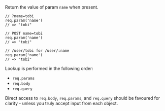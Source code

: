 Return the value of param `name` when present.

```
// ?name=tobi
req.param('name')
// => "tobi"

// POST name=tobi
req.param('name')
// => "tobi"

// /user/tobi for /user/:name 
req.param('name')
// => "tobi"
```

Lookup is performed in the following order:

* `req.params`
* `req.body`
* `req.query`

Direct access to `req.body`, `req.params`, and `req.query` should be favoured for clarity - unless you truly accept input from each object.
